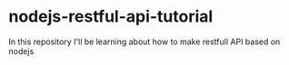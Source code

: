 # nodejs-restful-api-tutorial
In this repository I'll be learning about how to make restfull API based on nodejs
